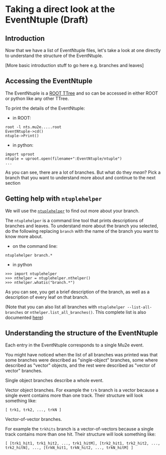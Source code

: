 # Taking a direct look at the EventNtuple (Draft)

## Introduction

Now that we have a list of EventNtuple files, let's take a look at one directly to understand the structure of the EventNtuple.

[More basic introduction stuff to go here e.g. branches and leaves]

## Accessing the EventNtuple

The EventNtuple is a [ROOT TTree](https://root.cern.ch/doc/master/classTTree.html) and so can be accessed in either ROOT or python like any other TTree.

To print the details of the EventNtuple:

* in ROOT:

```
root -l nts.mu2e.....root
EventNtuple->cd()
ntuple->Print()
```

* in python:

```
import uproot
ntuple = uproot.open(filename+":EventNtuple/ntuple")
...
```

As you can see, there are a lot of branches. But what do they _mean_? Pick a branch that you want to understand more about and continue to the next section

## Getting help with ```ntuplehelper```

We will use the [```ntuplehelper```](https://github.com/Mu2e/EventNtuple/blob/main/doc/ntuplehelper.md) to find out more about your branch.

The ```ntuplehelper``` is a command line tool that prints descriptions of branches and leaves. To understand more about the branch you selected, do the following replacing ```branch``` with the name of the branch you want to know more about.

* on the command line:

```
ntuplehelper branch.*
```

* in python
```
>>> import ntuplehelper
>>> nthelper = ntuplehelper.nthelper()
>>> nthelper.whatis("branch.*")
```

As you can see, you get a brief description of the branch, as well as a description of every leaf on that branch.

(Note that you can also list all branches with ```ntuplehelper --list-all-branches``` or ```nthelper.list_all_branches()```. This complete list is also documented [here](https://github.com/Mu2e/EventNtuple/blob/main/doc/branches.md))

## Understanding the structure of the EventNtuple

Each entry in the EventNtuple corresponds to a single Mu2e event.

You might have noticed when the list of all branches was printed was that some branches were described as "single-object" branches, some where described as "vector" objects, and the rest were described as "vector of vector" branches.

Single object branches describe a whole event.

Vector object branches.  For example the ```trk``` branch is a vector because a single event contains more than one track. Their structure will look something like:

```
[ trk1, trk2, ..., trkN ]
```

Vector-of-vector branches.

For example the ```trkhits``` branch is a vector-of-vectors because a single track contains more than one hit. Their structure will look something like:

```
[ [trk1_hit1, trk1_hit2, ..., trk1_hitM], [trk2_hit1, trk2_hit2, ..., trk2_hitN], ..., [trkN_hit1, trkN_hit2, ..., trkN_hitM] ]
```
